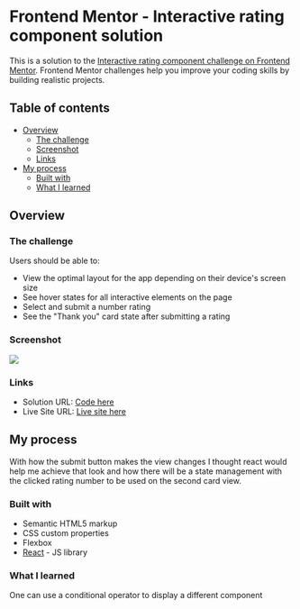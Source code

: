# Frontend Mentor - Interactive rating component solution

This is a solution to the [Interactive rating component challenge on Frontend Mentor](https://www.frontendmentor.io/challenges/interactive-rating-component-koxpeBUmI). Frontend Mentor challenges help you improve your coding skills by building realistic projects. 

## Table of contents

- [Overview](#overview)
  - [The challenge](#the-challenge)
  - [Screenshot](#screenshot)
  - [Links](#links)
- [My process](#my-process)
  - [Built with](#built-with)
  - [What I learned](#what-i-learned)

## Overview


### The challenge

Users should be able to:

- View the optimal layout for the app depending on their device's screen size
- See hover states for all interactive elements on the page
- Select and submit a number rating
- See the "Thank you" card state after submitting a rating

### Screenshot

![](./design/screenshot.jpg)

### Links

- Solution URL: [Code here](https://github.com/stravse/frontendMentor-Interactive-rating-component)
- Live Site URL: [Live site here](https://stravse.github.io/frontendMentor-Interactive-rating-component)

## My process

With how the submit button makes the view changes I thought react would help me achieve that look and how there will be a state
management with the clicked rating number to be used on the second card view.

### Built with

- Semantic HTML5 markup
- CSS custom properties
- Flexbox
- [React](https://reactjs.org/) - JS library

### What I learned

One can use a conditional operator to display a different component

